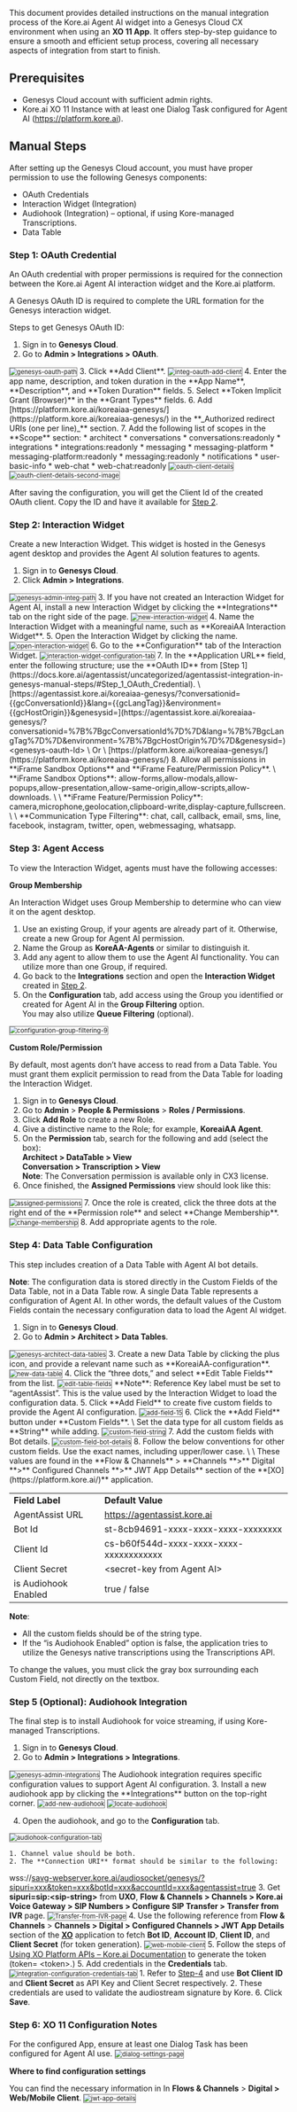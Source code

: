
This document provides detailed instructions on the manual integration process of the Kore.ai Agent AI widget into a Genesys Cloud CX environment when using an **XO 11 App**. It offers step-by-step guidance to ensure a smooth and efficient setup process, covering all necessary aspects of integration from start to finish.

## Prerequisites
* Genesys Cloud account with sufficient admin rights.
* Kore.ai XO 11 Instance with at least one Dialog Task configured for Agent AI (https://platform.kore.ai).

## Manual Steps
After setting up the Genesys Cloud account, you must have proper permission to use the following Genesys components:

* OAuth Credentials
* Interaction Widget (Integration)
* Audiohook (Integration) – optional, if using Kore-managed Transcriptions.
* Data Table

### **Step 1: OAuth Credential**

An OAuth credential with proper permissions is required for the connection between the Kore.ai Agent AI interaction widget and the Kore.ai platform.

A Genesys OAuth ID is required to complete the URL formation for the Genesys interaction widget.

Steps to get Genesys OAuth ID:

1. Sign in to **Genesys Cloud**.
2. Go to **Admin **>** Integrations **>** OAuth**.
<img src="../images/genesys-oauth-path-1.png" alt="genesys-oauth-path" title="genesys-oauth-path" style="border: 1px solid gray; zoom:80%;">
3. Click **Add Client**.
<img src="../images/integ-oauth-add-client-2.png" alt="integ-oauth-add-client" title="integ-oauth-add-client" style="border: 1px solid gray; zoom:80%;">
4. Enter the app name, description, and token duration in the **App Name**, **Description**, and **Token Duration** fields.
5. Select **Token Implicit Grant (Browser)** in the **Grant Types** fields.
6. Add [https://platform.kore.ai/koreaiaa-genesys/](https://platform.kore.ai/koreaiaa-genesys/) in the **_Authorized redirect URIs (one per line)_** section.
7. Add the following list of scopes in the **Scope** section:
* architect
* conversations
* conversations:readonly
* integrations
* integrations:readonly
* messaging
* messaging-platform
* messaging-platform:readonly
* messaging:readonly
* notifications
* user-basic-info
* web-chat
* web-chat:readonly

<img src="../images/oauth-client-details-3.png" alt="oauth-client-details" title="oauth-client-details" style="border: 1px solid gray; zoom:80%;">

<img src="../images/oauth-client-details-second-image-4.png" alt="oauth-client-details-second-image" title="oauth-client-details-second-image" style="border: 1px solid gray; zoom:80%;">

After saving the configuration, you will get the Client Id of the created OAuth client. Copy the ID and have it available for [Step 2](https://docs.kore.ai/agentassist/uncategorized/agentassist-integration-in-genesys-manual-steps/#Step_2_Interaction_Widget).

### **Step 2: Interaction Widget**

Create a new Interaction Widget. This widget is hosted in the Genesys agent desktop and provides the Agent AI solution features to agents.

1. Sign in to **Genesys Cloud**.
2. Click **Admin **>** Integrations**.
<img src="../images/genesys-admin-integ-path-5.png" alt="genesys-admin-integ-path" title="genesys-admin-integ-path" style="border: 1px solid gray; zoom:80%;">
3. If you have not created an Interaction Widget for Agent AI, install a new Interaction Widget by clicking the **Integrations** tab on the right side of the page.
<img src="../images/new-interaction-widget-6.png" alt="new-interaction-widget" title="new-interaction-widget" style="border: 1px solid gray; zoom:80%;"> 
4. Name the Interaction Widget with a meaningful name, such as **KoreaiAA Interaction Widget**.
5. Open the Interaction Widget by clicking the name.
<img src="../images/open-interaction-widget-7.png" alt="open-interaction-widget" title="open-interaction-widget" style="border: 1px solid gray; zoom:80%;"> 
6. Go to the **Configuration** tab of the Interaction Widget.
<img src="../images/interaction-widget-configuration-tab-8.png" alt="interaction-widget-configuration-tab" title="interaction-widget-configuration-tab" style="border: 1px solid gray; zoom:80%;"> 
7. In the **Application URL** field, enter the following structure; use the **OAuth ID** from [Step 1](https://docs.kore.ai/agentassist/uncategorized/agentassist-integration-in-genesys-manual-steps/#Step_1_OAuth_Credential). \
[https://agentassist.kore.ai/koreaiaa-genesys/?conversationid={{gcConversationId}}&lang={{gcLangTag}}&environment={{gcHostOrigin}}&genesysid=](https://agentassist.kore.ai/koreaiaa-genesys/?conversationid=%7B%7BgcConversationId%7D%7D&lang=%7B%7BgcLangTag%7D%7D&environment=%7B%7BgcHostOrigin%7D%7D&genesysid=)&lt;genesys-oauth-Id> \
Or \
[https://platform.kore.ai/koreaiaa-genesys/](https://platform.kore.ai/koreaiaa-genesys/)
8. Allow all permissions in **iFrame Sandbox Options** and **iFrame Feature/Permission Policy**. \
**iFrame Sandbox Options**: allow-forms,allow-modals,allow-popups,allow-presentation,allow-same-origin,allow-scripts,allow-downloads. \
 \
**iFrame Feature/Permission Policy**: camera,microphone,geolocation,clipboard-write,display-capture,fullscreen. \
 \
**Communication Type Filtering**: chat, call, callback, email, sms, line, facebook, instagram, twitter, open, webmessaging, whatsapp.


### **Step 3: Agent Access**

To view the Interaction Widget, agents must have the following accesses:

**Group Membership**

An Interaction Widget uses Group Membership to determine who can view it on the agent desktop.

1. Use an existing Group, if your agents are already part of it. Otherwise, create a new Group for Agent AI permission.
2. Name the Group as **KoreAA-Agents** or similar to distinguish it.
3. Add any agent to allow them to use the Agent AI functionality. You can utilize more than one Group, if required.
4. Go back to the **Integrations** section and open the **Interaction Widget** created in [Step 2](https://docs.kore.ai/agentassist/uncategorized/agentassist-integration-in-genesys-manual-steps/#Step_2_Interaction_Widget). 
5. On the **Configuration** tab, add access using the Group you identified or created for Agent AI in the **Group Filtering** option. \
You may also utilize **Queue Filtering** (optional).
<img src="../images/configuration-group-filtering-9.png" alt="configuration-group-filtering-9" title="configuration-group-filtering-9" style="border: 1px solid gray; zoom:80%;">

**Custom Role/Permission**

By default, most agents don’t have access to read from a Data Table. You must grant them explicit permission to read from the Data Table for loading the Interaction Widget.

1. Sign in to **Genesys Cloud**.
2. Go to **Admin** > **People & Permissions** > **Roles / Permissions**.
3. Click **Add Role** to create a new Role.
4. Give a distinctive name to the Role; for example, **KoreaiAA Agent**.
5. On the **Permission** tab, search for the following and add (select the box): \
**Architect **>** DataTable **>** View \
Conversation **>** Transcription **>** View** \
**Note**: The Conversation permission is available only in CX3 license.
6. Once finished, the **Assigned Permissions** view should look like this:
<img src="../images/assigned-permissions-10.png" alt="assigned-permissions" title="assigned-permissions" style="border: 1px solid gray; zoom:80%;">
7. Once the role is created, click the three dots at the right end of the **Permission role** and select **Change Membership**.
<img src="../images/change-membership-11.png" alt="change-membership" title="change-membership" style="border: 1px solid gray; zoom:80%;">
8. Add appropriate agents to the role.

### **Step 4: Data Table Configuration**

This step includes creation of a Data Table with Agent AI bot details.

**Note**: The configuration data is stored directly in the Custom Fields of the Data Table, not in a Data Table row. A single Data Table represents a configuration of Agent AI. In other words, the default values of the Custom Fields contain the necessary configuration data to load the Agent AI widget.

1. Sign in to **Genesys Cloud**.
2. Go to **Admin **>** Architect **>** Data Tables**.
<img src="../images/genesys-architect-data-tables-12.png" alt="genesys-architect-data-tables" title="genesys-architect-data-tables" style="border: 1px solid gray; zoom:80%;">
3. Create a new Data Table by clicking the plus icon, and provide a relevant name such as **KoreaiAA-configuration**.
<img src="../images/new-data-table-13.png" alt="new-data-table" title="new-data-table" style="border: 1px solid gray; zoom:80%;">
4. Click the “three dots,” and select **Edit Table Fields** from the list.
<img src="../images/edit-table-fields-14.png" alt="edit-table-fields" title="edit-table-fields" style="border: 1px solid gray; zoom:80%;">
**Note**: Reference Key label must be set to “agentAssist”. This is the value used by the Interaction Widget to load the configuration data.
5. Click **Add Field** to create five custom fields to provide the Agent AI configuration.
<img src="../images/add-field-15.png" alt="add-field-15" title="add-field-15" style="border: 1px solid gray; zoom:80%;">
6. Click the **Add Field** button under **Custom Fields**. \
Set the data type for all custom fields as **String** while adding.
<img src="../images/custom-field-string-16.png" alt="custom-field-string" title="custom-field-string" style="border: 1px solid gray; zoom:80%;">
7. Add the custom fields with Bot details.
<img src="../images/custom-field-bot-details-17.png" alt="custom-field-bot-details" title="custom-field-bot-details" style="border: 1px solid gray; zoom:80%;">
8. Follow the below conventions for other custom fields. Use the exact names, including upper/lower case. \
 \
These values are found in the **Flow & Channels** > **Channels **>** Digital **>** Configured Channels **>** JWT App Details** section of the **[XO](https://platform.kore.ai/)** application.

<table>
  <tr>
   <td>
<strong>Field Label</strong> 
   </td>
   <td>                    <strong>Default Value</strong>
   </td>
  </tr>
  <tr>
   <td>AgentAssist URL
   </td>
   <td><a href="https://agentassist.kore.ai/">https://agentassist.kore.ai</a>
   </td>
  </tr>
  <tr>
   <td>Bot Id
   </td>
   <td>st-8cb94691-xxxx-xxxx-xxxx-xxxxxxxx
   </td>
  </tr>
  <tr>
   <td>Client Id
   </td>
   <td>cs-b60f544d-xxxx-xxxx-xxxx-xxxxxxxxxxxx
   </td>
  </tr>
  <tr>
   <td>Client Secret
   </td>
   <td>&lt;secret-key from Agent AI>
   </td>
  </tr>
  <tr>
   <td>is Audiohook Enabled
   </td>
   <td>true / false
   </td>
  </tr>
</table>

**Note**:

* All the custom fields should be of the string type.
* If the “is Audiohook Enabled” option is false, the application tries to utilize the Genesys native transcriptions using the Transcriptions API.

To change the values, you must click the gray box surrounding each Custom Field, not directly on the textbox.

### **Step 5 (Optional): Audiohook Integration**

The final step is to install Audiohook for voice streaming, if using Kore-managed Transcriptions.

1. Sign in to **Genesys Cloud**.
2. Go to **Admin **>** Integrations **>** Integrations**.
<img src="../images/genesys-admin-integrations-18.png" alt="genesys-admin-integrations" title="genesys-admin-integrations" style="border: 1px solid gray; zoom:80%;">
The Audiohook integration requires specific configuration values to support Agent AI configuration.
3. Install a new audiohook app by clicking the **Integrations** button on the top-right corner.
<img src="../images/add-new-audiohook-19.png" alt="add-new-audiohook" title="add-new-audiohook" style="border: 1px solid gray; zoom:80%;">

<img src="../images/locate-audiohook-20.png" alt="locate-audiohook" title="locate-audiohook" style="border: 1px solid gray; zoom:80%;">

4. Open the audiohook, and go to the **Configuration** tab.
<img src="../images/audiohook-configuration-tab-21.png" alt="audiohook-configuration-tab" title="audiohook-configuration-tab" style="border: 1px solid gray; zoom:80%;">

    1. Channel value should be both.
    2. The **Connection URI** format should be similar to the following:
wss://[savg-webserver.kore.ai/audiosocket/genesys/?sipuri=xxx&token=xxx&botId=xxx&accountId=xxx&agentassist=true](http://savg-webserver.kore.ai/audiosocket/genesys/?sipuri=xxx&token=xxx&botId=xxx&accountId=xxx&agentassist=true)
    3. Get **sipuri=sip:&lt;sip-string>** from **UXO**, **Flow & Channels **>** Channels **>** Kore.ai Voice Gateway **>** SIP Numbers **>** Configure SIP Transfer **>** Transfer from IVR** page.
    <img src="../images/Transfer-from-IVR-page-22.png" alt="Transfer-from-IVR-page" title="Transfer-from-IVR-page" style="border: 1px solid gray; zoom:80%;">
    4. Use the following reference from **Flow & Channels** > **Channels **>** Digital **>** Configured Channels **>** JWT App Details** section of the **[XO](https://platform.kore.ai/)** application to fetch **Bot ID**, **Account ID**, **Client ID**, and **Client Secret** (for token generation).
    <img src="../images/web-mobile-client-23.png" alt="web-mobile-client" title="web-mobile-client" style="border: 1px solid gray; zoom:80%;">
    5. Follow the steps of [Using XO Platform APIs – Kore.ai Documentation](https://developer.kore.ai/docs/bots/api-guide/apis/#Generating_the_JWT_Token) to generate the token (token= &lt;token>.)
5. Add credentials in the **Credentials** tab.
<img src="../images/integration-configuration-credentials-tab-24.png" alt="integration-configuration-credentials-tab" title="integration-configuration-credentials-tab" style="border: 1px solid gray; zoom:80%;">
    1. Refer to [Step-4](https://docs.kore.ai/agentassist/integration/agentassist-integration-in-genesys-manual-steps/#Step_4_Data_Table_Configuration) and use **Bot Client ID** and **Client Secret** as API Key and Client Secret respectively.
    2. These credentials are used to validate the audiostream signature by Kore.
6. Click **Save**.

### **Step 6: XO 11 Configuration Notes**

For the configured App, ensure at least one Dialog Task has been configured for Agent AI use.
<img src="../images/dialog-settings-page-25.png" alt="dialog-settings-page" title="dialog-settings-page" style="border: 1px solid gray; zoom:80%;">

**Where to find configuration settings**

You can find the necessary information in In **Flows & Channels** > **Digital > Web/Mobile Client**.
<img src="./images/jwt-app-details-26.png" alt="jwt-app-details" title="jwt-app-details" style="border: 1px solid gray; zoom:80%;">

